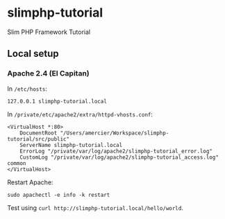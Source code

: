 # slimphp-tutorial
Slim PHP Framework Tutorial

Local setup
-----------

### Apache 2.4 (El Capitan)

In `/etc/hosts`:

```
127.0.0.1 slimphp-tutorial.local
```

In `/private/etc/apache2/extra/httpd-vhosts.conf`:

```httpdconf
<VirtualHost *:80>
    DocumentRoot "/Users/amercier/Workspace/slimphp-tutorial/src/public"
    ServerName slimphp-tutorial.local
    ErrorLog "/private/var/log/apache2/slimphp-tutorial_error.log"
    CustomLog "/private/var/log/apache2/slimphp-tutorial_access.log" common
</VirtualHost>
```

Restart Apache:

```
sudo apachectl -e info -k restart
```

Test using `curl http://slimphp-tutorial.local/hello/world`.
